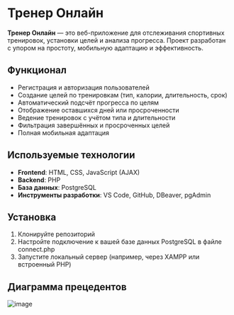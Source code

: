 # Тренер Онлайн

**Тренер Онлайн** — это веб-приложение для отслеживания спортивных тренировок, установки целей и анализа прогресса. Проект разработан с упором на простоту, мобильную адаптацию и эффективность.

## Функционал

- Регистрация и авторизация пользователей  
- Создание целей по тренировкам (тип, калории, длительность, срок)  
- Автоматический подсчёт прогресса по целям  
- Отображение оставшихся дней или просроченности  
- Ведение тренировок с учётом типа и длительности  
- Фильтрация завершённых и просроченных целей  
- Полная мобильная адаптация  

## Используемые технологии

- **Frontend**: HTML, CSS, JavaScript (AJAX)  
- **Backend**: PHP  
- **База данных**: PostgreSQL
- **Инструменты разработки**: VS Code, GitHub, DBeaver, pgAdmin  

## Установка

1. Клонируйте репозиторий
2. Настройте подключение к вашей базе данных PostgreSQL в файле connect.php
3. Запустите локальный сервер (например, через XAMPP или встроенный PHP)

## Диаграмма прецедентов
![image](https://github.com/user-attachments/assets/4185d73a-280e-4eb0-9ed0-4e7458175b93)
